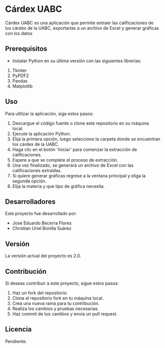 # Cárdex UABC

Cárdex UABC es una aplicación que permite extraer las calificaciones de los cárdex de la UABC, exportarlas a un archivo de Excel y generar gráficas con los datos

## Prerequisitos

- Instalar Python en su última versión con las siguientes librerías:
1. Tkinter
2. PyPDF2
3. Pandas
4. Matplotlib

## Uso

Para utilizar la aplicación, siga estos pasos:

1. Descargue el código fuente o clone este repositorio en su máquina local.
2. Ejecute la aplicación Python.
3. Elija la primera opción, luego seleccione la carpeta donde se encuentran los cárdex de la UABC.
4. Haga clic en el botón 'Iniciar' para comenzar la extracción de calificaciones.
5. Espere a que se complete el proceso de extracción.
6. Una vez finalizado, se generará un archivo de Excel con las calificaciones extraídas.
7. Si quiere generar gráficas regrese a la ventana principal y eliga la segunda opción.
8. Elija la materia y que tipo de gráfica necesita.

## Desarrolladores

Este proyecto fue desarrollado por:

- Jose Eduardo Becerra Flores
- Christian Uriel Bonilla Suárez

## Versión

La versión actual del proyecto es 2.0.

## Contribución

Si deseas contribuir a este proyecto, sigue estos pasos:

1. Haz un fork del repositorio.
2. Clona el repositorio fork en tu máquina local.
3. Crea una nueva rama para tu contribución.
4. Realiza los cambios y pruebas necesarias.
5. Haz commit de tus cambios y envía un pull request.

## Licencia

Pendiente.